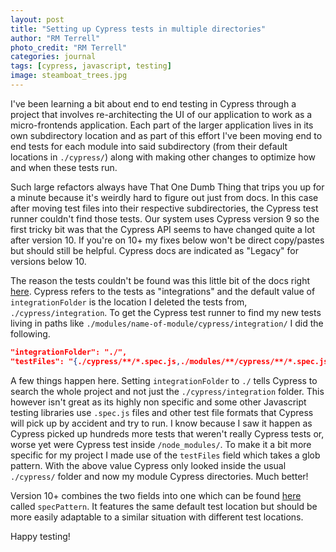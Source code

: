 ```yaml
---
layout: post
title: "Setting up Cypress tests in multiple directories"
author: "RM Terrell"
photo_credit: "RM Terrell"
categories: journal
tags: [cypress, javascript, testing]
image: steamboat_trees.jpg
---
```


I've been learning a bit about end to end testing in Cypress through a project that involves re-architecting the UI of our application to work as a micro-frontends application. Each part of the larger application lives in its own subdirectory location and as part of this effort I've been moving end to end tests for each module into said subdirectory (from their default locations in `./cypress/`) along with making other changes to optimize how and when these tests run.

Such large refactors always have That One Dumb Thing that trips you up for a minute because it's weirdly hard to figure out just from docs. In this case after moving test files into their respective subdirectories, the Cypress test runner couldn't find those tests. Our system uses Cypress version 9 so the first tricky bit was that the Cypress API seems to have changed quite a lot after version 10. If you're on 10+ my fixes below won't be direct copy/pastes but should still be helpful. Cypress docs are indicated as "Legacy" for versions below 10.

The reason the tests couldn't be found was this little bit of the docs right [here](https://docs.cypress.io/guides/references/legacy-configuration#Folders--Files). Cypress refers to the tests as "integrations" and the default value of `integrationFolder` is the location I deleted the tests from, `./cypress/integration`. To get the Cypress test runner to find my new tests living in paths like `./modules/name-of-module/cypress/integration/` I did the following.

```json
"integrationFolder": "./",
"testFiles": "{./cypress/**/*.spec.js,./modules/**/cypress/**/*.spec.js}",
```

A few things happen here. Setting `integrationFolder` to `./` tells Cypress to search the whole project and not just the `./cypress/integration` folder. This however isn't great as its highly non specific and some other Javascript testing libraries use `.spec.js` files and other test file formats that Cypress will pick up by accident and try to run. I know because I saw it happen as Cypress picked up hundreds more tests that weren't really Cypress tests or, worse yet were Cypress test inside `/node_modules/`. To make it a bit more specific for my project I made use of the `testFiles` field which takes a glob pattern. With the above value Cypress only looked inside the usual `./cypress/` folder and now my module Cypress directories. Much better!

Version 10+ combines the two fields into one which can be found [here](https://docs.cypress.io/guides/references/configuration#e2e) called `specPattern`. It features the same default test location but should be more easily adaptable to a similar situation with different test locations.

Happy testing!
